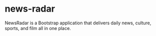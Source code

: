 # news-radar
NewsRadar is a Bootstrap application that delivers daily news, culture, sports, and film all in one place.
